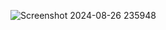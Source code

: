 ![Screenshot 2024-08-26 235948](https://github.com/user-attachments/assets/2f347340-9852-463b-aae8-a22f9c3f3c41)
